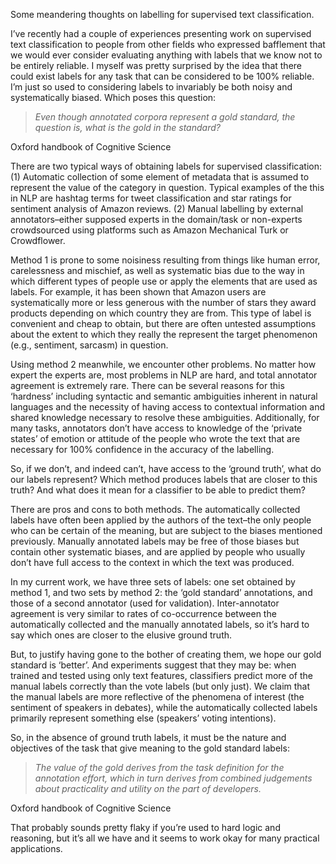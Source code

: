 Some meandering thoughts on labelling for supervised text classification.

I’ve recently had a couple of experiences presenting work on supervised text classification to people from other fields who expressed bafflement that we would ever consider evaluating anything with labels that we know not to be entirely reliable. I myself was pretty surprised by the idea that there could exist labels for any task that can be considered to be 100% reliable. I’m just so used to considering labels to invariably be both noisy and systematically biased. Which poses this question:

<blockquote><em>Even though annotated corpora represent a gold standard, the question is, what is the gold in the standard?</em></blockquote> Oxford handbook of Cognitive Science

There are two typical ways of obtaining labels for supervised classification: 
(1)  Automatic collection of some element of metadata that is assumed to represent the value of the category in question. Typical examples of the this in NLP are hashtag terms for tweet classification and star ratings for sentiment analysis of Amazon reviews. 
(2) Manual labelling by external annotators–either supposed experts in the domain/task or non-experts crowdsourced using platforms such as Amazon Mechanical Turk or Crowdflower.

Method 1 is prone to some noisiness resulting from things like human error, carelessness and mischief, as well as systematic bias due to the way in which different types of people use or apply the elements that are used as labels. For example, it has been shown that Amazon users are systematically more or less generous with the number of stars they award products depending on which country they are from. This type of label is convenient and cheap to obtain, but there are often untested assumptions about the extent to which they really the represent the target phenomenon (e.g., sentiment, sarcasm) in question. 

Using method 2 meanwhile, we encounter other problems. No matter how expert the experts are, most problems in NLP are hard, and total annotator agreement is extremely rare. There can be several reasons for this ‘hardness’ including syntactic and semantic ambiguities inherent in natural languages and the necessity of having access to contextual information and shared knowledge necessary to resolve these ambiguities. Additionally, for many tasks, annotators don’t have access to knowledge of the ‘private states’ of emotion or attitude of the people who wrote the text that are necessary for 100% confidence in the accuracy of the labelling. 

So, if we don’t, and indeed can’t, have access to the ‘ground truth’, what do our labels represent? Which method produces labels that are closer to this truth? And what does it mean for a classifier to be able to predict them? 

There are pros and cons to both methods. The automatically collected labels have often been applied by the authors of the text–the only people who can be certain of the meaning, but are subject to the biases mentioned previously. Manually annotated labels may be free of those biases but contain other systematic biases, and are applied by people who usually don’t have full access to the context in which the text was produced.

In my current work, we have three sets of labels: one set obtained by method 1, and two sets by method 2: the ‘gold standard’ annotations, and those of a second annotator (used for validation). Inter-annotator agreement is very similar to rates of co-occurrence between the automatically collected and the manually annotated labels, so it’s hard to say which ones are closer to the elusive ground truth. 

But, to justify having gone to the bother of creating them, we hope our gold standard is ‘better’. And experiments suggest that they may be: when trained and tested using only text features, classifiers predict more of the manual labels correctly than the vote labels (but only just). We claim that the manual labels are more reflective of the phenomena of interest (the  sentiment of speakers in debates), while the automatically collected labels primarily represent something else (speakers’ voting intentions).

So, in the absence of ground truth labels, it must be the nature and objectives of the task that give meaning to the gold standard labels:

<blockquote><em>The value of the gold derives from the task definition for the annotation effort, which in turn derives from combined judgements about practicality and utility on the part of developers.</em></blockquote>
Oxford handbook of Cognitive Science

That probably sounds pretty flaky if you’re used to hard logic and reasoning, but it’s all we have and it seems to work okay for many practical applications.
